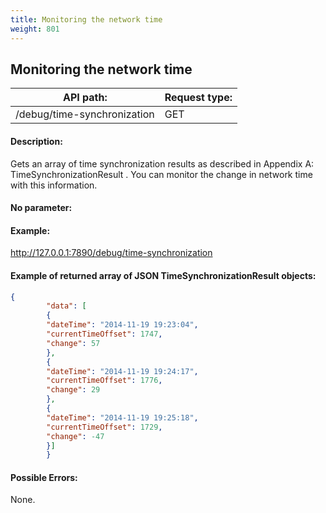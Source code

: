 ```yaml
---
title: Monitoring the network time
weight: 801
---
```


 
## Monitoring the network time 
| API path: | Request type:  |
|------|------|
| /debug/time-synchronization | GET|

 
#### Description: 
Gets an array of time synchronization results as described in Appendix A: TimeSynchronizationResult . You can monitor the change in network time with this information. 

 
#### No parameter: 
#### Example: 
http://127.0.0.1:7890/debug/time-synchronization

 
#### Example of returned array of JSON TimeSynchronizationResult objects: 
```json
{
        "data": [
        {
        "dateTime": "2014-11-19 19:23:04",
        "currentTimeOffset": 1747,
        "change": 57
        },
        {
        "dateTime": "2014-11-19 19:24:17",
        "currentTimeOffset": 1776,
        "change": 29
        },
        {
        "dateTime": "2014-11-19 19:25:18",
        "currentTimeOffset": 1729,
        "change": -47
        }]
        }
``` 
#### Possible Errors: 
None.

 

